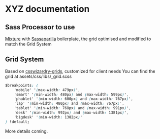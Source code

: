 # XYZ documentation

## Sass Processor to use

[Mixture](http://mixture.io/) with [Sassaparilla](http://sass.fffunction.co/) boilerplate, the grid optimised and modified to match the Grid System


## Grid System

Based on [csswizardry-grids](https://github.com/csswizardry/csswizardry-grids), customized for client needs
You can find the grid at assets/css/libs/_grid.scss

```css
$breakpoints: (
    'mobile' '(max-width: 479px)',
    'smart' '(min-width: 480px) and (max-width: 599px)',
    'phablet' '(min-width: 600px) and (max-width: 767px)',
    'lap' '(min-width: 480px) and (max-width: 767px)',
    'tablet' '(min-width: 768px) and (max-width: 991px)',
    'desk' '(min-width: 992px) and (max-width: 1381px)',
    'bigdesk' '(min-width: 1382px)'
) !default;
```

More details coming.


